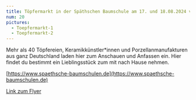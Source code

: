 ```yaml
---
title: Töpfermarkt in der Späthschen Baumschule am 17. und 18.08.2024 von 10-18 Uhr - Späthstr. 80/81 in 12437 Berlin
num: 20
pictures:
  - Toepfermarkt-1
  - Toepfermarkt-2
---
```


Mehr als 40 Töpfereien, Keramikkünstler*innen und Porzellanmanufakturen aus ganz Deutschland laden hier zum Anschauen und Anfassen ein. Hier findet du bestimmt ein Lieblingsstück zum mit nach Hause nehmen.

[https://www.spaethsche-baumschulen.de](https://www.spaethsche-baumschulen.de)

[Link zum Flyer](./press/Toepfermarkt-Flyer_web.pdf)